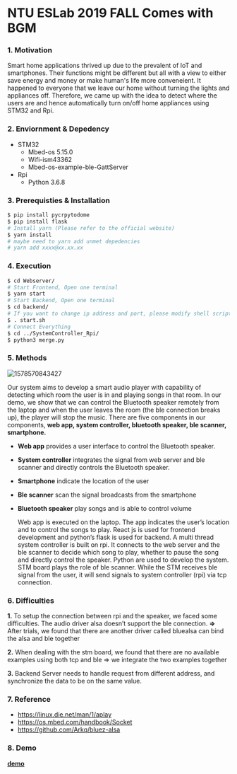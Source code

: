 # NTU ESLab 2019 FALL Comes with BGM

### 1. Motivation
  Smart home applications thrived up due to the prevalent of IoT and smartphones. Their functions might be different but all with a view to either save energy and money or make human's life more conveneient. It happened to everyone that we leave our home without turning the lights and appliances off. Therefore, we came up with the idea to detect where the users are and hence automatically turn on/off home appliances using STM32 and Rpi. 
### 2. Enviornment & Depedency
- STM32
	- Mbed-os 5.15.0
	- Wifi-ism43362
	- Mbed-os-example-ble-GattServer
- Rpi
	- Python 3.6.8		
### 3. Prerequisties & Installation
```bash
$ pip install pycrpytodome
$ pip install flask
# Install yarn (Please refer to the official website)
$ yarn install
# maybe need to yarn add unmet depedencies
# yarn add xxxx@xx.xx.xx
```
### 4. Execution
```bash
$ cd Webserver/
# Start Frontend, Open one terminal
$ yarn start
# Start Backend, Open one terminal
$ cd backend/
# If you want to change ip address and port, please modify shell script and also modify WebServer/src/constants/ServerInfo.js 
$ . start.sh 
# Connect Everything
$ cd ../SystemController_Rpi/
$ python3 merge.py
```
### 5. Methods

![1578570843427](https://i.imgur.com/reiBWD9.png)

  Our system aims to develop a smart audio player with capability of detecting which room the user is in and playing songs in that room. In our demo, we show that we can control the Bluetooth speaker remotely from the laptop and when the user leaves the room (the ble connection breaks up), the player will stop the music.
  There are five components in our components, **web app, system controller, bluetooth speaker, ble scanner, smartphone.** 

- **Web app** provides a user interface to control the Bluetooth speaker.

- **System controller** integrates the signal from web server and ble scanner and directly controls the Bluetooth speaker.

- **Smartphone** indicate the location of the user

- **Ble scanner** scan the signal broadcasts from the smartphone

- **Bluetooth speaker** play songs and is able to control volume

  Web app is executed on the laptop. The app indicates the user’s location and to control the songs to play. React js is used for frontend development and python’s flask is used for backend. 
  A multi thread system controller is built on rpi. It connects to the web server and the ble scanner to decide which song to play, whether to pause the song and directly control the speaker. Python are used to develop the system. 
  STM board plays the role of ble scanner. While the STM receives ble signal from the user, it will send signals to system controller (rpi) via tcp connection.

### 6. Difficulties

**1.** To setup the connection between rpi and the speaker, we faced some difficulties. The audio driver alsa doesn’t support the ble connection.  **=>** After trials, we found that there are another driver called bluealsa can bind the alsa and ble together

**2.** When dealing with the stm board, we found that there are no available examples using both tcp and ble => we integrate the two examples together

**3.** Backend Server needs to handle request from different address, and synchronize the data to be on the same value.

### 7. Reference
- https://linux.die.net/man/1/aplay
- https://os.mbed.com/handbook/Socket
- https://github.com/Arkq/bluez-alsa

### 8. Demo

[**demo**](https://drive.google.com/file/d/1n_gmnvahOBqZWKZ73KAVdSK3oRAXymrh/view?usp=sharing)

